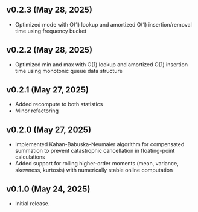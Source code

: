 ## v0.2.3 (May 28, 2025)

- Optimized mode with O(1) lookup and amortized O(1) insertion/removal time using frequency bucket

## v0.2.2 (May 28, 2025)

- Optimized min and max with O(1) lookup and amortized O(1) insertion time using monotonic queue data structure

## v0.2.1 (May 27, 2025)

- Added recompute to both statistics
- Minor refactoring

## v0.2.0 (May 27, 2025)

- Implemented Kahan-Babuska-Neumaier algorithm for compensated summation to prevent catastrophic cancellation in floating-point calculations
- Added support for rolling higher-order moments (mean, variance, skewness, kurtosis) with numerically stable online computation

## v0.1.0 (May 24, 2025)

- Initial release.
